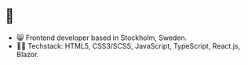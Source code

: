 # 🖖

- 😸 Frontend developer based in Stockholm, Sweden.
- 👩‍💻 Techstack: HTML5, CSS3/SCSS, JavaScript, TypeScript, React.js, Blazor.

##


<!---
jsilf/jsilf is a ✨ special ✨ repository because its `README.md` (this file) appears on your GitHub profile.
You can click the Preview link to take a look at your changes.
--->
